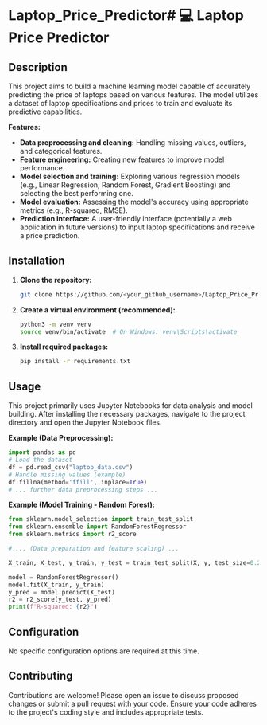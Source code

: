 # Laptop_Price_Predictor# 💻 Laptop Price Predictor





## Description

This project aims to build a machine learning model capable of accurately predicting the price of laptops based on various features.  The model utilizes a dataset of laptop specifications and prices to train and evaluate its predictive capabilities.

**Features:**

* **Data preprocessing and cleaning:** Handling missing values, outliers, and categorical features.
* **Feature engineering:** Creating new features to improve model performance.
* **Model selection and training:** Exploring various regression models (e.g., Linear Regression, Random Forest, Gradient Boosting) and selecting the best performing one.
* **Model evaluation:** Assessing the model's accuracy using appropriate metrics (e.g., R-squared, RMSE).
* **Prediction interface:**  A user-friendly interface (potentially a web application in future versions) to input laptop specifications and receive a price prediction.


## Installation

1. **Clone the repository:**
   ```bash
   git clone https://github.com/<your_github_username>/Laptop_Price_Predictor.git
   ```
2. **Create a virtual environment (recommended):**
   ```bash
   python3 -m venv venv
   source venv/bin/activate  # On Windows: venv\Scripts\activate
   ```
3. **Install required packages:**
   ```bash
   pip install -r requirements.txt
   ```


## Usage

This project primarily uses Jupyter Notebooks for data analysis and model building.  After installing the necessary packages, navigate to the project directory and open the Jupyter Notebook files.

**Example (Data Preprocessing):**

```python
import pandas as pd
# Load the dataset
df = pd.read_csv("laptop_data.csv")
# Handle missing values (example)
df.fillna(method='ffill', inplace=True) 
# ... further data preprocessing steps ...
```

**Example (Model Training - Random Forest):**

```python
from sklearn.model_selection import train_test_split
from sklearn.ensemble import RandomForestRegressor
from sklearn.metrics import r2_score

# ... (Data preparation and feature scaling) ...

X_train, X_test, y_train, y_test = train_test_split(X, y, test_size=0.2, random_state=42)

model = RandomForestRegressor()
model.fit(X_train, y_train)
y_pred = model.predict(X_test)
r2 = r2_score(y_test, y_pred)
print(f"R-squared: {r2}")
```


## Configuration

No specific configuration options are required at this time.


## Contributing

Contributions are welcome! Please open an issue to discuss proposed changes or submit a pull request with your code.  Ensure your code adheres to the project's coding style and includes appropriate tests.


